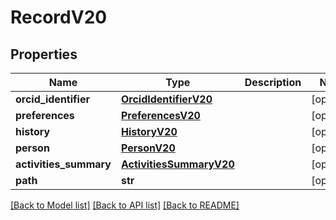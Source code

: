 # RecordV20

## Properties
Name | Type | Description | Notes
------------ | ------------- | ------------- | -------------
**orcid_identifier** | [**OrcidIdentifierV20**](OrcidIdentifierV20.md) |  | [optional] 
**preferences** | [**PreferencesV20**](PreferencesV20.md) |  | [optional] 
**history** | [**HistoryV20**](HistoryV20.md) |  | [optional] 
**person** | [**PersonV20**](PersonV20.md) |  | [optional] 
**activities_summary** | [**ActivitiesSummaryV20**](ActivitiesSummaryV20.md) |  | [optional] 
**path** | **str** |  | [optional] 

[[Back to Model list]](../README.md#documentation-for-models) [[Back to API list]](../README.md#documentation-for-api-endpoints) [[Back to README]](../README.md)

